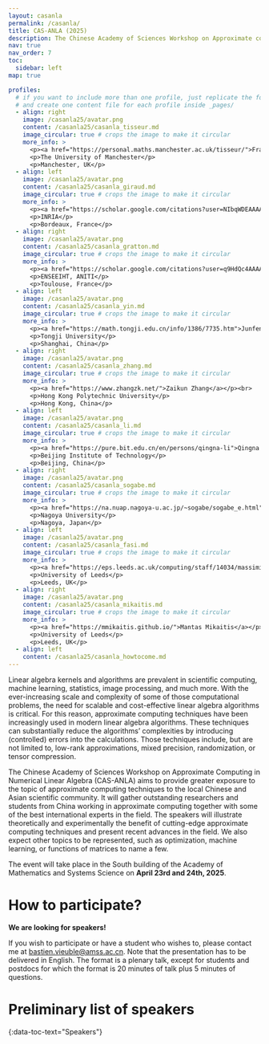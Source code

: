 ```yaml
---
layout: casanla
permalink: /casanla/
title: CAS-ANLA (2025)
description: The Chinese Academy of Sciences Workshop on Approximate computing in Numerical Linear Algebra (2025 Edition).
nav: true
nav_order: 7
toc:
  sidebar: left
map: true

profiles:
  # if you want to include more than one profile, just replicate the following block
  # and create one content file for each profile inside _pages/
  - align: right
    image: /casanla25/avatar.png
    content: /casanla25/casanla_tisseur.md
    image_circular: true # crops the image to make it circular
    more_info: >
      <p><a href="https://personal.maths.manchester.ac.uk/tisseur/">Françoise Tisseur</a></p>
      <p>The University of Manchester</p>
      <p>Manchester, UK</p>
  - align: left
    image: /casanla25/avatar.png
    content: /casanla25/casanla_giraud.md
    image_circular: true # crops the image to make it circular
    more_info: >
      <p><a href="https://scholar.google.com/citations?user=NIbqWDEAAAAJ&hl=fr">Luc Giraud</a></p><br>
      <p>INRIA</p>
      <p>Bordeaux, France</p>
  - align: right
    image: /casanla25/avatar.png
    content: /casanla25/casanla_gratton.md
    image_circular: true # crops the image to make it circular
    more_info: >
      <p><a href="https://scholar.google.com/citations?user=q9HdQc4AAAAJ&hl=fr">Serge Gratton</a></p><br>
      <p>ENSEEIHT, ANITI</p>
      <p>Toulouse, France</p>
  - align: left
    image: /casanla25/avatar.png
    content: /casanla25/casanla_yin.md
    image_circular: true # crops the image to make it circular
    more_info: >
      <p><a href="https://math.tongji.edu.cn/info/1386/7735.htm">Junfeng Yin</a></p><br>
      <p>Tongji University</p>
      <p>Shanghai, China</p>
  - align: right
    image: /casanla25/avatar.png
    content: /casanla25/casanla_zhang.md
    image_circular: true # crops the image to make it circular
    more_info: >
      <p><a href="https://www.zhangzk.net/">Zaikun Zhang</a></p><br>
      <p>Hong Kong Polytechnic University</p>
      <p>Hong Kong, China</p>
  - align: left
    image: /casanla25/avatar.png
    content: /casanla25/casanla_li.md
    image_circular: true # crops the image to make it circular
    more_info: >
      <p><a href="https://pure.bit.edu.cn/en/persons/qingna-li">Qingna Li</a></p><br>
      <p>Beijing Institute of Technology</p>
      <p>Beijing, China</p>
  - align: right
    image: /casanla25/avatar.png
    content: /casanla25/casanla_sogabe.md
    image_circular: true # crops the image to make it circular
    more_info: >
      <p><a href="https://na.nuap.nagoya-u.ac.jp/~sogabe/sogabe_e.html">Tomohiro Sogabe</a></p><br>
      <p>Nagoya University</p>
      <p>Nagoya, Japan</p>
  - align: left
    image: /casanla25/avatar.png
    content: /casanla25/casanla_fasi.md
    image_circular: true # crops the image to make it circular
    more_info: >
      <p><a href="https://eps.leeds.ac.uk/computing/staff/14034/massimiliano-fasi">Massimiliano Fasi</a></p><br>
      <p>University of Leeds</p>
      <p>Leeds, UK</p>
  - align: right
    image: /casanla25/avatar.png
    content: /casanla25/casanla_mikaitis.md
    image_circular: true # crops the image to make it circular
    more_info: >
      <p><a href="https://mmikaitis.github.io/">Mantas Mikaitis</a></p><br>
      <p>University of Leeds</p>
      <p>Leeds, UK</p>
  - align: left
    content: /casanla25/casanla_howtocome.md
---
```


<!-- [Custom foo description](#mantas-mikaitis) -->

Linear algebra kernels and algorithms are prevalent in scientific computing, machine learning, statistics, image processing, and much more. With the ever-increasing scale and complexity of some of those computational problems, the need for scalable and cost-effective linear algebra algorithms is critical. For this reason, approximate computing techniques have been increasingly used in modern linear algebra algorithms. These techniques can substantially reduce the algorithms’ complexities by introducing (controlled) errors into the calculations. Those techniques include, but are not limited to, low-rank approximations, mixed precision, randomization, or tensor compression.

The Chinese Academy of Sciences Workshop on Approximate Computing in Numerical Linear Algebra (CAS-ANLA) aims to provide greater exposure to the topic of approximate computing techniques to the local Chinese and Asian scientific community. It will gather outstanding researchers and students from China working in approximate computing together with some of the best international experts in the field. The speakers will illustrate theoretically and experimentally the benefit of cutting-edge approximate computing techniques and present recent advances in the field. We also expect other topics to be represented, such as optimization, machine learning, or functions of matrices to name a few.

The event will take place in the South building of the Academy of Mathematics
and Systems Science on **April 23rd and 24th, 2025**. 

# How to participate?

**We are looking for speakers!**

If you wish to participate or have a student who wishes to, please contact me
at <a href= "mailto:bastien.vieuble@amss.ac.cn">bastien.vieuble@amss.ac.cn</a>.
Note that the presentation has to be delivered in English. The format is a
plenary talk, except for students and postdocs for which the format is 20
minutes of talk plus 5 minutes of questions.

<!-- # Program (TBA) -->
<!-- {:data-toc-text="Program"} -->
<!---->

# Preliminary list of speakers
{:data-toc-text="Speakers"}
